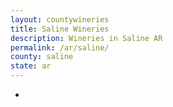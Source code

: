 ```yaml
---
layout: countywineries
title: Saline Wineries
description: Wineries in Saline AR
permalink: /ar/saline/
county: saline
state: ar
---
```

-
